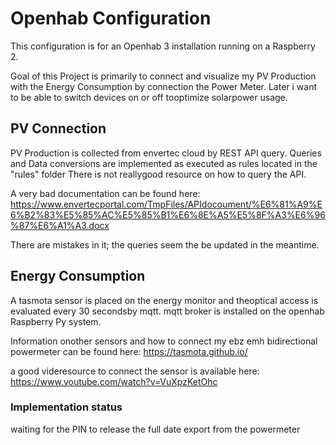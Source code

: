 # Openhab Configuration

This configuration is for an Openhab 3 installation running on a Raspberry 2.

Goal of this Project is primarily to connect and visualize my PV Production with the Energy Consumption by connection the Power Meter.
Later i want to be able to switch devices on or off tooptimize solarpower usage.

## PV Connection
PV Production is collected from envertec cloud by REST API query.
Queries and Data conversions are implemented as executed as rules located in the "rules" folder
There is not reallygood resource on how to query the API.

A very bad documentation can be found here:
https://www.envertecportal.com/TmpFiles/APIdocoument/%E6%81%A9%E6%B2%83%E5%85%AC%E5%85%B1%E6%8E%A5%E5%8F%A3%E6%96%87%E6%A1%A3.docx

There are mistakes in it; the queries seem the be updated in the meantime.

## Energy Consumption
A tasmota sensor is placed on the energy monitor and theoptical access is evaluated every 30 secondsby mqtt. mqtt broker is installed on the openhab Raspberry Py system.

Information onother sensors and how to connect my ebz emh bidirectional powermeter can be found here:
https://tasmota.github.io/

a good videresource to connect the sensor is available here:
https://www.youtube.com/watch?v=VuXpzKetOhc

### Implementation status
waiting for the PIN to release the full date export from the powermeter 